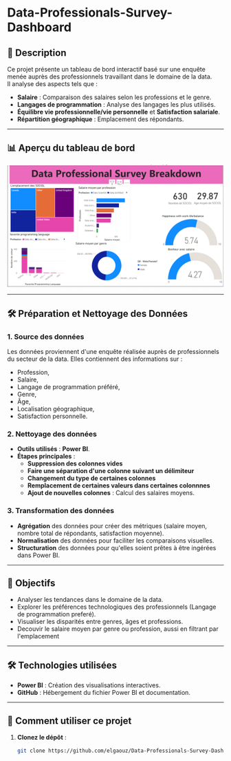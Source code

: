 # Data-Professionals-Survey-Dashboard

## 📝 Description
Ce projet présente un tableau de bord interactif basé sur une enquête menée auprès des professionnels travaillant dans le domaine de la data.  
Il analyse des aspects tels que :
- **Salaire** : Comparaison des salaires selon les professions et le genre.
- **Langages de programmation** : Analyse des langages les plus utilisés.
- **Équilibre vie professionnelle/vie personnelle** et **Satisfaction salariale**.
- **Répartition géographique** : Emplacement des répondants.

---

## 📊 Aperçu du tableau de bord
![Aperçu du Dashboard](dashboard_img.png)

---
## 🛠️ Préparation et Nettoyage des Données

### 1. **Source des données**
Les données proviennent d'une enquête réalisée auprès de professionnels du secteur de la data. Elles contiennent des informations sur :
- Profession,
- Salaire,
- Langage de programmation préféré,
- Genre,
- Âge,
- Localisation géographique,
- Satisfaction personnelle.

### 2. **Nettoyage des données**
- **Outils utilisés** : **Power BI**.
- **Étapes principales** :
   - **Suppression des colonnes vides**
   - **Faire une séparation d'une colonne suivant un délimiteur** 
   - **Changement du type de certaines colonnes**
   - **Remplacement de certaines valeurs dans certaines colonnnes**
   - **Ajout de nouvelles colonnes** : Calcul des salaires moyens.

### 3. **Transformation des données**
- **Agrégation** des données pour créer des métriques (salaire moyen, nombre total de répondants, satisfaction moyenne).
- **Normalisation** des données pour faciliter les comparaisons visuelles.
- **Structuration** des données pour qu'elles soient prêtes à être ingérées dans Power BI.

---
## 🎯 Objectifs
- Analyser les tendances dans le domaine de la data.
- Explorer les préférences technologiques des professionnels (Langage de programmation preferé).
- Visualiser les disparités entre genres, âges et professions.
- Decouvir le salaire moyen par genre ou profession, aussi en filtrant par l'emplacement

---

## 🛠️ Technologies utilisées
- **Power BI** : Création des visualisations interactives.
- **GitHub** : Hébergement du fichier Power BI et documentation.

---

## 🚀 Comment utiliser ce projet
1. **Clonez le dépôt** :
   ```bash
   git clone https://github.com/elgaouz/Data-Professionals-Survey-Dashboard.git
